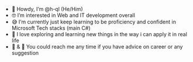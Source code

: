 - 👋 Howdy, I’m @h-ql (He/Him)
- 🤓 I’m interested in Web and IT development overall
- 😅 I’m currently just keep learning to be proficiency and confident in Microsoft Tech stacks (main C#)
- 🥰 I love exploring and learning new things in the way i can apply it in real life
- 💌 & 💬 You could reach me any time if you have advice on career or any suggestion 
<!---
h-ql/h-ql is a ✨ special ✨ repository because its `README.md` (this file) appears on your GitHub profile.
You can click the Preview link to take a look at your changes.
--->
